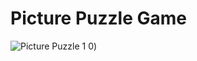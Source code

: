 # Picture Puzzle Game
![Picture Puzzle 1 0](https://github.com/Sslegendars/Unity-Simple-Game-Project/assets/135840601/45fda218-870c-4ba4-9bba-f83ab13c9ed6))

